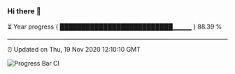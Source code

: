 ### Hi there 👋

⏳ Year progress { ██████████████████████████▁▁▁▁ } 88.39 %

---

⏰ Updated on Thu, 19 Nov 2020 12:10:10 GMT

![Progress Bar CI](https://github.com/liununu/liununu/workflows/Progress%20Bar%20CI/badge.svg)
